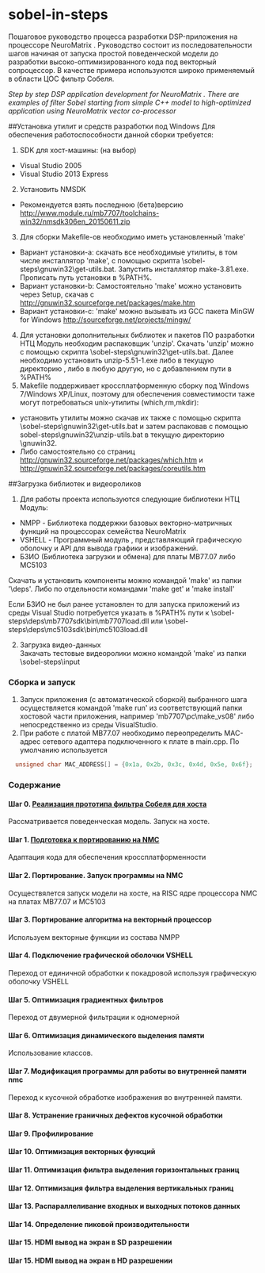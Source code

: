 # sobel-in-steps
Пошаговое руководство процесса разработки DSP-приложения на процессоре NeuroMatrix . 
Руководство состоит из последовательности шагов начиная от запуска простой поведенческой модели до разработки высоко-оптимизированного кода под векторный сопроцессор.
В качестве примера используются широко применяемый в области ЦОС фильтр Собеля.  

*Step by step DSP application development for NeuroMatrix . There are examples of filter Sobel  starting from simple C++ model to high-optimized application using NeuroMatrix vector co-processor*


##Установка утилит и средств разработки под Windows
Для обеспечения работоспособности данной сборки требуется: 

1. SDK для хост-машины: (на выбор)
 * Visual Studio 2005
 * Visual Studio 2013 Express
2. Установить NMSDK 
 * Рекомендуется взять последнюю (бета)версию http://www.module.ru/mb7707/toolchains-win32/nmsdk306en_20150611.zip
3. Для сборки Makefile-ов необходимо иметь установленный 'make'
 * Вариант установки-а: скачать все необходимые утилиты, в том числе инсталлятор 'make', с помощью скрипта \sobel-steps\gnuwin32\get-utils.bat. 
                        Запустить инсталлятор make-3.81.exe. 
						Прописать путь установки в %PATH%. 
 * Вариант установки-b: Самостоятельно 'make' можно установить через Setup, скачав с http://gnuwin32.sourceforge.net/packages/make.htm
 * Вариант установки-с: 'make' можно вызывать из GCC пакета MinGW for Windows http://sourceforge.net/projects/mingw/  
4. Для установки дополнительных библиотек и пакетов ПО разработки НТЦ Модуль необходим распаковщик 'unzip'.
  Скачать 'unzip' можно с помощью скрипта \sobel-steps\gnuwin32\get-utils.bat. 
  Далее необходимо установить unzip-5.51-1.exe либо в текущую директорию , либо в любую другую, но с добавлением пути в %PATH%
5. Makefile поддерживает кроссплатформенную сборку под Windows 7/Windows XP/Linux,  поэтому для обеспечения совместимости таже могут потребоваться unix-утилиты (which,rm,mkdir):  
 * установить утилиты можно скачав их также с помощью скрипта \sobel-steps\gnuwin32\get-utils.bat и затем распаковав с помощью sobel-steps\gnuwin32\unzip-utils.bat в текущую директорию \gnuwin32.
 * Либо самостоятельно со страниц http://gnuwin32.sourceforge.net/packages/which.htm и http://gnuwin32.sourceforge.net/packages/coreutils.htm

##Загрузка библиотек и видеороликов 
 
1. Для работы проекта используются следующие библиотеки НТЦ Модуль:
 * NMPP  - Библиотека поддержки базовых векторно-матричных функций на процессорах семейства NeuroMatrix
 * VSHELL - Программный модуль , представляющий графическую оболочку и API для вывода графики и изображений. 
 * БЗИО (Библиотека загрузки и обмена) для платы MB77.07 либо MC5103

  Скачать и установить компоненты можно командой 'make' из папки '\deps\'. Либо по отдельности командами 'make get' и 'make install'
  
  Если БЗИО не был ранее установлен то для запуска приложений из среды Visual Studio потребуется указать в %PATH% пути к \sobel-steps\deps\mb7707sdk\bin\mb7707load.dll или 
  \sobel-steps\deps\mc5103sdk\bin\mc5103load.dll

2. Загрузка видео-данных  
   Закачать тестовые видеоролики можно командой 'make' из папки \sobel-steps\input
   
### Сборка и запуск
1. Запуск приложения (с автоматической сборкой) выбранного шага осуществляется командой 'make run' из соответствующий папки хостовой части приложения, например 'mb7707\pc\make_vs08\'  либо непосредственно из среды VisualStudio.
2. При работе с платой MB77.07 необходимо переопределить MAC-адрес сетевого адаптера подключенного к плате в  main.cpp. По умолчанию используется 
```cpp
  unsigned char MAC_ADDRESS[] = {0x1a, 0x2b, 0x3c, 0x4d, 0x5e, 0x6f};
```	


### Содержание 
#### Шаг 0. [Реализация прототипа фильтра Собеля для хоста ](https://github.com/RC-MODULE/sobel-steps/tree/master/step00_easybmp_prototype "ntrcnncdfj")
 Рассматривается поведенческая модель. Запуск на хосте.
#### Шаг 1. [Подготовка к портированию на NMC](/step01_easybmp_port2nmc/)
 Адаптация кода для обеспечения кроссплатформенности 
#### Шаг 2. Портирование. Запуск программы на NMC 
 Осуществялется запуск модели на хосте, на RISC ядре процессора NMC на платах MB77.07 и МС5103
#### Шаг 3. Портирование алгоритма на векторный процессор 
  Используем векторные функции из состава NMPP 
#### Шаг 4. Подключение графической оболочки VSHELL 
 Переход от единичной обработки к покадровой используя графическую оболочку VSHELL 
#### Шаг 5. Оптимизация градиентных фильтров  
 Переход от двумерной фильтрации к одномерной 
#### Шаг 6. Оптимизация динамического выделения памяти 
 Использование классов.
#### Шаг 7. Модификация программы для работы во внутренней памяти nmc
 Переход к кусочной обработке изображения во внутренней памяти.
#### Шаг 8. Устранение граничных дефектов кусочной обработки
#### Шаг 9. Профилирование
#### Шаг 10. Оптимизация векторных функций 
#### Шаг 11. Оптимизация фильтра выделения горизонтальных границ 
#### Шаг 12. Оптимизация фильтра выделения вертикальных границ 
#### Шаг 13. Распараллеливание входных и выходных потоков данных 
#### Шаг 14. Определение пиковой производительности  
#### Шаг 15. HDMI вывод на экран в SD разрешении 
#### Шаг 15. HDMI вывод на экран в HD разрешении 


 